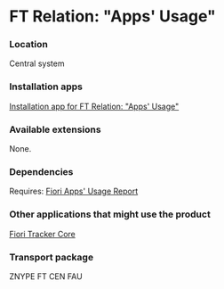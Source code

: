 # FT Relation: "Apps' Usage"

### Location
Central system

### Installation apps
[Installation app for FT Relation: "Apps' Usage"](in-ft-rel-appsusage.md)

### Available extensions
None.

### Dependencies
Requires: 
[Fiori Apps' Usage Report](fa.md)

### Other applications that might use the product
[Fiori Tracker Core](ft-core.md)

### Transport package
ZNYPE FT CEN FAU